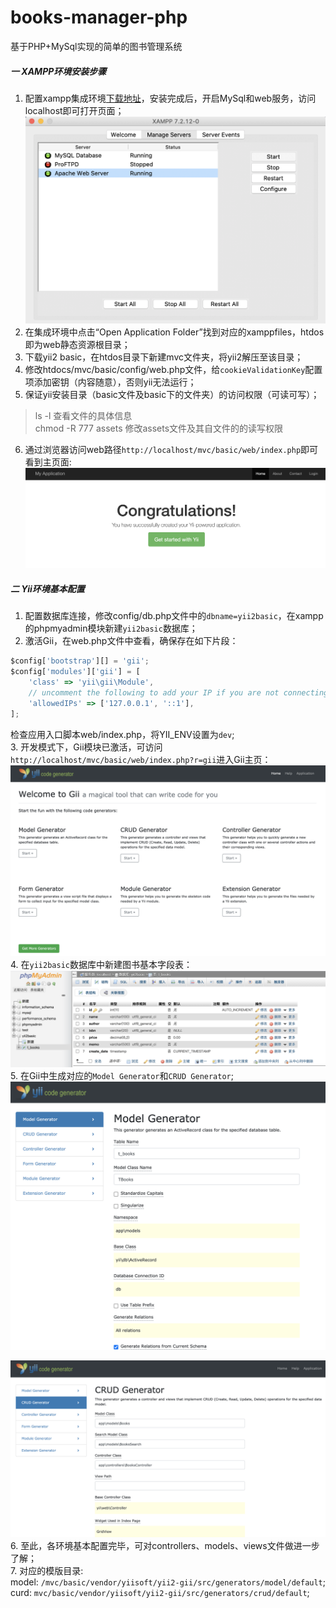 # books-manager-php
基于PHP+MySql实现的简单的图书管理系统
##### 一 XAMPP环境安装步骤
1. 配置xampp集成环境[下载地址](https://www.apachefriends.org/download.html)，安装完成后，开启MySql和web服务，访问localhost即可打开页面；
![xampp服务启动页面](./configPictures/xampp.png)
2. 在集成环境中点击“Open Application Folder”找到对应的xamppfiles，htdos即为web静态资源根目录；
3. 下载yii2 basic，在htdos目录下新建mvc文件夹，将yii2解压至该目录；
4. 修改htdocs/mvc/basic/config/web.php文件，给`cookieValidationKey`配置项添加密钥（内容随意），否则yii无法运行；
5. 保证yii安装目录（basic文件及basic下的文件夹）的访问权限（可读可写）；
> ls -l    查看文件的具体信息  
> chmod -R 777 assets    修改assets文件及其自文件的的读写权限
6. 通过浏览器访问web路径`http://localhost/mvc/basic/web/index.php`即可看到主页面:  
![yii主页](./configPictures/yii.png)
##### 二 Yii环境基本配置
1. 配置数据库连接，修改config/db.php文件中的`dbname=yii2basic`，在xampp的phpmyadmin模块新建`yii2basic`数据库；
2. 激活Gii，在web.php文件中查看，确保存在如下片段：
```javascript
$config['bootstrap'][] = 'gii';
$config['modules']['gii'] = [
    'class' => 'yii\gii\Module',
    // uncomment the following to add your IP if you are not connecting from localhost.
    'allowedIPs' => ['127.0.0.1', '::1'],
];
```
检查应用入口脚本web/index.php，将YII_ENV设置为`dev`;  
3. 开发模式下，Gii模块已激活，可访问`http://localhost/mvc/basic/web/index.php?r=gii`进入Gii主页：
![gii主页](./configPictures/gii.png)
4. 在`yii2basic`数据库中新建图书基本字段表：
![图书表](./configPictures/t-books.png)
5. 在Gii中生成对应的`Model Generator`和`CRUD Generator`;
![model](./configPictures/model-generator.png)  

![curd](./configPictures/curd-generator.png)
6. 至此，各环境基本配置完毕，可对controllers、models、views文件做进一步了解；   
7. 对应的模版目录:   
model: `/mvc/basic/vendor/yiisoft/yii2-gii/src/generators/model/default`;   
curd: `mvc/basic/vendor/yiisoft/yii2-gii/src/generators/crud/default`;
